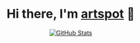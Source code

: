 <p>
  <h1 align="center">
    <b>Hi there, I'm <a href="https://github.com/artspot/artspot">artspot</a> 👋</b>
  </h1>
</p>

<p align="center">
  <a href="https://github.com/artspot">
    <img alt="GitHub Stats" src="https://github-readme-stats.vercel.app/api?username=artspot&hide=issues&hide_title=true&include_all_commits=true&bg_color=30,000066,904e95&title_color=fff&text_color=fff" />
    </a>
</p>
